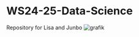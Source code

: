 # WS24-25-Data-Science
Repository for Lisa and Junbo
![grafik](https://github.com/user-attachments/assets/8cbb0bf0-2677-4a5c-a6d4-1652b92532da)
